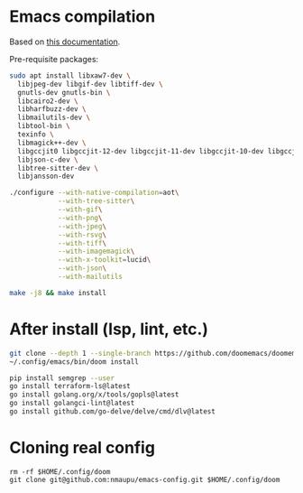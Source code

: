 # Emacs compilation

Based on [this documentation](https://www.rahuljuliato.com/posts/compiling_emacs_29_2).

Pre-requisite packages:

```bash
sudo apt install libxaw7-dev \
  libjpeg-dev libgif-dev libtiff-dev \
  gnutls-dev gnutls-bin \
  libcairo2-dev \
  libharfbuzz-dev \
  libmailutils-dev \
  libtool-bin \
  texinfo \
  libmagick++-dev \
  libgccjit0 libgccjit-12-dev libgccjit-11-dev libgccjit-10-dev libgccjit-9-dev \
  libjson-c-dev \
  libtree-sitter-dev \
  libjansson-dev
```

```bash
./configure --with-native-compilation=aot\
            --with-tree-sitter\
            --with-gif\
            --with-png\
            --with-jpeg\
            --with-rsvg\
            --with-tiff\
            --with-imagemagick\
            --with-x-toolkit=lucid\
            --with-json\
            --with-mailutils
```

```bash
make -j8 && make install

```

# After install (lsp, lint, etc.)

```bash
git clone --depth 1 --single-branch https://github.com/doomemacs/doomemacs ~/.config/emacs
~/.config/emacs/bin/doom install
```

```bash
pip install semgrep --user
go install terraform-ls@latest
go install golang.org/x/tools/gopls@latest
go install golangci-lint@latest
go install github.com/go-delve/delve/cmd/dlv@latest
```


# Cloning real config

```
rm -rf $HOME/.config/doom
git clone git@github.com:nmaupu/emacs-config.git $HOME/.config/doom
```
